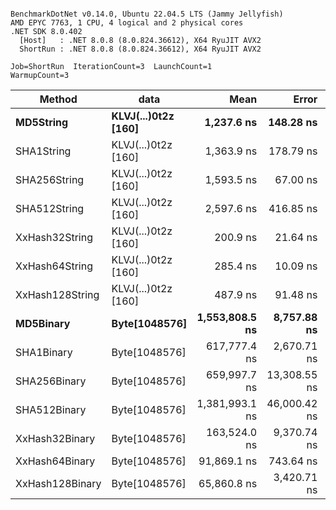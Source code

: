 ```

BenchmarkDotNet v0.14.0, Ubuntu 22.04.5 LTS (Jammy Jellyfish)
AMD EPYC 7763, 1 CPU, 4 logical and 2 physical cores
.NET SDK 8.0.402
  [Host]   : .NET 8.0.8 (8.0.824.36612), X64 RyuJIT AVX2
  ShortRun : .NET 8.0.8 (8.0.824.36612), X64 RyuJIT AVX2

Job=ShortRun  IterationCount=3  LaunchCount=1  
WarmupCount=3  

```
| Method          | data                | Mean           | Error        | StdDev      | Min            | Max            | Gen0   | Allocated |
|---------------- |-------------------- |---------------:|-------------:|------------:|---------------:|---------------:|-------:|----------:|
| **MD5String**       | **KLVJ(...)0t2z [160]** |     **1,237.6 ns** |    **148.28 ns** |     **8.13 ns** |     **1,230.7 ns** |     **1,246.6 ns** | **0.0134** |    **1128 B** |
| SHA1String      | KLVJ(...)0t2z [160] |     1,363.9 ns |    178.79 ns |     9.80 ns |     1,353.3 ns |     1,372.6 ns | 0.0153 |    1416 B |
| SHA256String    | KLVJ(...)0t2z [160] |     1,593.5 ns |     67.00 ns |     3.67 ns |     1,589.5 ns |     1,596.6 ns | 0.0210 |    1856 B |
| SHA512String    | KLVJ(...)0t2z [160] |     2,597.6 ns |    416.85 ns |    22.85 ns |     2,582.4 ns |     2,623.9 ns | 0.0381 |    3240 B |
| XxHash32String  | KLVJ(...)0t2z [160] |       200.9 ns |     21.64 ns |     1.19 ns |       199.5 ns |       201.6 ns | 0.0069 |     584 B |
| XxHash64String  | KLVJ(...)0t2z [160] |       285.4 ns |     10.09 ns |     0.55 ns |       284.9 ns |       286.0 ns | 0.0086 |     728 B |
| XxHash128String | KLVJ(...)0t2z [160] |       487.9 ns |     91.48 ns |     5.01 ns |       483.6 ns |       493.4 ns | 0.0134 |    1128 B |
| **MD5Binary**       | **Byte[1048576]**       | **1,553,808.5 ns** |  **8,757.88 ns** |   **480.05 ns** | **1,553,502.6 ns** | **1,554,361.8 ns** |      **-** |      **41 B** |
| SHA1Binary      | Byte[1048576]       |   617,777.4 ns |  2,670.71 ns |   146.39 ns |   617,612.9 ns |   617,893.5 ns |      - |      49 B |
| SHA256Binary    | Byte[1048576]       |   659,997.7 ns | 13,308.55 ns |   729.49 ns |   659,156.0 ns |   660,447.8 ns |      - |      57 B |
| SHA512Binary    | Byte[1048576]       | 1,381,993.1 ns | 46,000.42 ns | 2,521.44 ns | 1,380,401.0 ns | 1,384,900.2 ns |      - |      89 B |
| XxHash32Binary  | Byte[1048576]       |   163,524.0 ns |  9,370.74 ns |   513.64 ns |   163,025.0 ns |   164,051.1 ns |      - |      32 B |
| XxHash64Binary  | Byte[1048576]       |    91,869.1 ns |    743.64 ns |    40.76 ns |    91,834.4 ns |    91,914.0 ns |      - |      32 B |
| XxHash128Binary | Byte[1048576]       |    65,860.8 ns |  3,420.71 ns |   187.50 ns |    65,674.2 ns |    66,049.2 ns |      - |      40 B |
